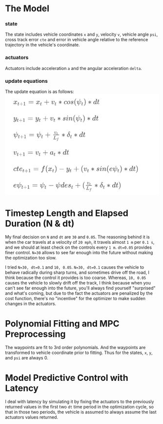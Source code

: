 [update_equation]: ./img/update_eq.png "Update equation"

# The Model

### state

The state includes vehicle coordinates `x` and `y`, velocity `v`, vehicle angle `psi`, cross track error `cte`
and error in vehicle angle relative to the reference trajectory in the vehicle's coordinate.

### actuators
Actuators include acceleration `a` and the angular acceleration `delta`.

### update equations
The update equation is as follows:
![Update equation][update_equation]

# Timestep Length and Elapsed Duration (N & dt)
My final decision on `N` and `dt` are `30` and `0.05`. The reasoning behind it is when the car travels at a velocity of 
`20 mph`, it travels almost `1 m` per `0.1 s`, and we should at least check on the controls every `1 m`. `dt=0.05` provides 
finer control. `N=30` allows to see far enough into the future without making the optimization too slow.

I tried `N=30, dt=0.1` and `10, 0.05`. `N=30, dt=0.1` causes the vehicle to behave radically during sharp turns, 
and sometimes drive off the road, I think because the control it provides is too coarse. Whereas, `10, 0.05` causes 
the vehicle to slowly drift off the track, I think because when you can't see far enough into the future, you'll always
find yourself "surprised" and what's coming, but due to the fact the actuators are penalized by the cost function, there's no 
"incentive" for the optimizer to make sudden changes in the actuators.

# Polynomial Fitting and MPC Preprocessing

The waypoints are fit to 3rd order polynomials. And the waypoints are transformed to vehicle coordinate prior to fitting.
Thus for the states, `x`, `y`, and `psi` are always 0.

# Model Predictive Control with Latency

I deal with latency by simulating it by fixing the actuators to the previously returned values in the first two `dt` time period 
in the optimization cycle, so that in those two periods, the vehicle is assumed to always assume the last actuators values 
returned.
